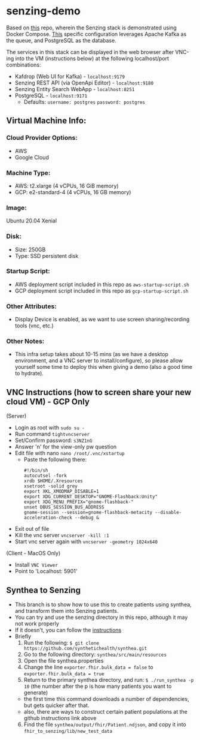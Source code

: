 # senzing-demo

Based on [this](https://github.com/Senzing/docker-compose-demo) repo, wherein the Senzing stack is demonstrated using Docker Compose. [This](https://github.com/Senzing/docker-compose-demo/blob/master/docs/docker-compose-kafka-postgresql/README.md) specific configuration leverages Apache Kafka as the queue, and PostgreSQL as the database. 

The services in this stack can be displayed in the web browser after VNC-ing into the VM (instructions below) at the following localhost/port combinations:
 - Kafdrop (Web UI for Kafka) - `localhost:9179`
 - Senzing REST API (via OpenApi Editor) - `localhost:9180`
 - Senzing Entity Search WebApp - `localhost:8251`
 - PostgreSQL - `localhost:9171`
   - Defaults: `username: postgres` `password: postgres` 

## Virtual Machine Info:

### Cloud Provider Options:
- AWS
- Google Cloud

### Machine Type: 
- AWS: t2.xlarge (4 vCPUs, 16 GiB memory)
- GCP: e2-standard-4 (4 vCPUs, 16 GB memory)

### Image:
Ubuntu 20.04 Xenial

### Disk:
 - Size: 250GB
 - Type: SSD persistent disk

### Startup Script:
 - AWS deployment script included in this repo as `aws-startup-script.sh`
 - GCP deployment script included in this repo as `gcp-startup-script.sh`

### Other Attributes:
 - Display Device is enabled, as we want to use screen sharing/recording tools (vnc, etc.)

### Other Notes:
 - This infra setup takes about 10-15 mins (as we have a desktop environment, and a VNC server to install/configure), so please allow yourself some time to deploy this when giving a demo (also a good time to hydrate).

## VNC Instructions (how to screen share your new cloud VM) - GCP Only

(Server)
 - Login as root with `sudo su -`
 - Run command `tightvncserver`
 - Set/Confirm password: `s3NZ1nG`
 - Answer 'n' for the view-only pw question
 - Edit file with nano `nano /root/.vnc/xstartup`
   - Paste the following there:
     ```
     #!/bin/sh
     autocutsel -fork
     xrdb $HOME/.Xresources
     xsetroot -solid grey
     export XKL_XMODMAP_DISABLE=1
     export XDG_CURRENT_DESKTOP="GNOME-Flashback:Unity"
     export XDG_MENU_PREFIX="gnome-flashback-"
     unset DBUS_SESSION_BUS_ADDRESS
     gnome-session --session=gnome-flashback-metacity --disable-acceleration-check --debug &
     ```
 - Exit out of file
 - Kill the vnc server `vncserver -kill :1`
 - Start vnc server again with `vncserver -geometry 1024x640`

(Client - MacOS Only)
- Install `VNC Viewer`
- Point to 'Localhost: 5901'

## Synthea to Senzing

  - This branch is to show how to use this to create patients using synthea, and transform them into Senzing patients.
  - You can try and use the senzing directory in this repo, although it may not work properly
  - If it doesn't, you can follow the [instructions](https://github.com/synthetichealth/synthea)
  - Briefly
    1. Run the following: ```$ git clone https://github.com/synthetichealth/synthea.git```
    2. Go to the following directory: ```synthea/src/main/resources```
    3. Open the file synthea.properties
    4. Change the line ```exporter.fhir.bulk_data = false``` to ```exporter.fhir.bulk_data = true```
    5. Return to the primary synthea directory, and run: ```$ ./run_synthea -p 10``` (the number after the p is how many patients you want to generate) 
      - the first time this command downloads a number of dependencies, but gets quicker after that.
      - also, there are ways to construct certain patient populations at the github instructions link above
    6. Find the file ```synthea/output/fhir/Patient.ndjson```, and copy it into ```fhir_to_senzing/lib/new_test_data```
